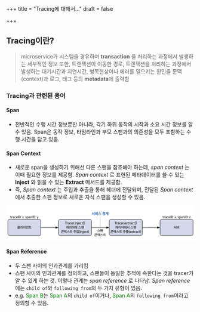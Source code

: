 +++
title = "Tracing에 대해서..."
draft = false

+++

## Tracing이란?
> microservice가 시스템을 경유하며 **transaction** 을 처리하는 과정에서 발생하는 세부적인 정보
> 또한, 트랜잭션이 이동한 경로, 트랜잭션을 처리하는 과정에서 발생하는 대기시간과 지연시간, 병목현상이나 에러를 일으키는 원인을 문맥(context)과 로그, 태그 등의 **metadata**에 출력함

### Tracing과 관련된 용어
#### Span
- 전반적인 수행 시간 정보뿐만 아니라, 각기 하위 동작의 시작과 소요 시간 정보를 알 수 있음. Span은 동작 정보, 타임라인과 부모 스팬과의 의존성을 모두 포함하는 수행 시간을 담고 있음.

#### Span Context
- 새로운 span을 생성하기 위해선 다른 스팬을 참조해야 하는데, *span context* 는 이때 필요한 정보를 제공함. *Span context* 로 표현된 메타데이터를 쓸 수 있는 **Inject** 와 읽을 수 있는 **Extract** 메서드를 제공함.
- 즉, *Span context* 는 주입과 추출을 통해 헤더에 전달되며, 전달된 *Span context* 에서 추출한 스팬 정보로 새로운 자식 스팬을 생성할 수 있음.

![alt text](/observability/traces/span-context.png)

#### Span Reference
- 두 스팬 사이의 인과관계를 가리킴
- 스팬 사이의 인과관계를 정의하고, 스팬들이 동일한 추적에 속한다는 것을 tracer가 알 수 있게 하는 것. 이렇나 관계는 *span reference* 로 나타남. *Span reference* 에는 ```child of```와 ```following from```의 두 가지 유형이 있음.
- e.g. <span style="color: green">Span B</span>는 <span style="color: green">Span A</span>의 ```child of```이거나, <span style="color: green">Span A</span>의 ```following from```이라고 정의할 수 있음.